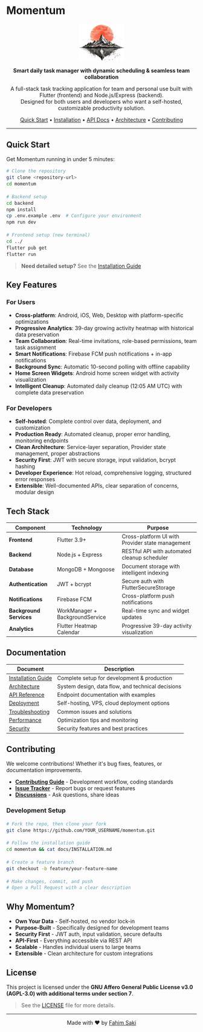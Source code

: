 # Momentum

<p align="center">
  <picture>
    <source media="(prefers-color-scheme: dark)" srcset="assets/images/momentum_app_logo_main.png">
    <source media="(prefers-color-scheme: light)" srcset="assets/images/momentum_app_logo_main.png">
    <img src="assets/images/momentum_app_logo_main.png" width="120" alt="Momentum Logo"/>
  </picture>
</p>

<p align="center">
  <strong>Smart daily task manager with dynamic scheduling & seamless team collaboration</strong>
</p>

<p align="center">
  A full-stack task tracking application for team and personal use built with Flutter (frontend) and Node.js/Express (backend).<br>
  Designed for both users and developers who want a self-hosted, customizable productivity solution.
</p>

<p align="center">
  <a href="#-quick-start">Quick Start</a> •
  <a href="docs/INSTALLATION.md">Installation</a> •
  <a href="docs/API.md">API Docs</a> •
  <a href="docs/ARCHITECTURE.md">Architecture</a> •
  <a href="CONTRIBUTING.md">Contributing</a>
</p>

---

## Quick Start

Get Momentum running in under 5 minutes:

```bash
# Clone the repository
git clone <repository-url>
cd momentum

# Backend setup
cd backend
npm install
cp .env.example .env  # Configure your environment
npm run dev

# Frontend setup (new terminal)
cd ../
flutter pub get
flutter run
```

> **Need detailed setup?** See the [Installation Guide](docs/INSTALLATION.md)

## Key Features

### For Users

- **Cross-platform**: Android, iOS, Web, Desktop with platform-specific optimizations
- **Progressive Analytics**: 39-day growing activity heatmap with historical data preservation
- **Team Collaboration**: Real-time invitations, role-based permissions, team task assignment
- **Smart Notifications**: Firebase FCM push notifications + in-app notifications
- **Background Sync**: Automatic 10-second polling with offline capability
- **Home Screen Widgets**: Android home screen widget with activity visualization
- **Intelligent Cleanup**: Automated daily cleanup (12:05 AM UTC) with complete data preservation

### For Developers  

- **Self-hosted**: Complete control over data, deployment, and customization
- **Production Ready**: Automated cleanup, proper error handling, monitoring endpoints
- **Clean Architecture**: Service-layer separation, Provider state management, proper abstractions
- **Security First**: JWT with secure storage, input validation, bcrypt hashing
- **Developer Experience**: Hot reload, comprehensive logging, structured error responses
- **Extensible**: Well-documented APIs, clear separation of concerns, modular design

## Tech Stack

| Component | Technology | Purpose |
|-----------|------------|---------|
| **Frontend** | Flutter 3.9+ | Cross-platform UI with Provider state management |
| **Backend** | Node.js + Express | RESTful API with automated cleanup scheduler |
| **Database** | MongoDB + Mongoose | Document storage with intelligent indexing |
| **Authentication** | JWT + bcrypt | Secure auth with FlutterSecureStorage |
| **Notifications** | Firebase FCM | Cross-platform push notifications |
| **Background Services** | WorkManager + BackgroundService | Real-time sync and widget updates |
| **Analytics** | Flutter Heatmap Calendar | Progressive 39-day activity visualization |

## Documentation

| Document | Description |
|----------|-------------|
| [Installation Guide](docs/INSTALLATION.md) | Complete setup for development & production |
| [Architecture](docs/ARCHITECTURE.md) | System design, data flow, and technical decisions |
| [API Reference](docs/API.md) | Endpoint documentation with examples |
| [Deployment](docs/DEPLOYMENT.md) | Self-hosting, VPS, cloud deployment options |
| [Troubleshooting](docs/TROUBLESHOOTING.md) | Common issues and solutions |
| [Performance](docs/PERFORMANCE.md) | Optimization tips and monitoring |
| [Security](docs/SECURITY.md) | Security features and best practices |

## Contributing

We welcome contributions! Whether it's bug fixes, features, or documentation improvements.

- **[Contributing Guide](CONTRIBUTING.md)** - Development workflow, coding standards
- **[Issue Tracker](../../issues)** - Report bugs or request features  
- **[Discussions](../../discussions)** - Ask questions, share ideas

### Development Setup

```bash
# Fork the repo, then clone your fork
git clone https://github.com/YOUR_USERNAME/momentum.git

# Follow the installation guide
cd momentum && cat docs/INSTALLATION.md

# Create a feature branch
git checkout -b feature/your-feature-name

# Make changes, commit, and push
# Open a Pull Request with a clear description
```

## Why Momentum?

- **Own Your Data** - Self-hosted, no vendor lock-in
- **Purpose-Built** - Specifically designed for development teams
- **Security First** - JWT auth, input validation, secure defaults
- **API-First** - Everything accessible via REST API
- **Scalable** - Handles individual users to large teams
- **Extensible** - Clean architecture for custom integrations

## License

This project is licensed under the **GNU Affero General Public License v3.0 (AGPL-3.0) with additional terms under section 7**.  
> See the [LICENSE](LICENSE) file for more details.

---

<p align="center">
  Made with ❤️ by <a href="https://github.com/fahimsaki">Fahim Saki</a>
</p>
